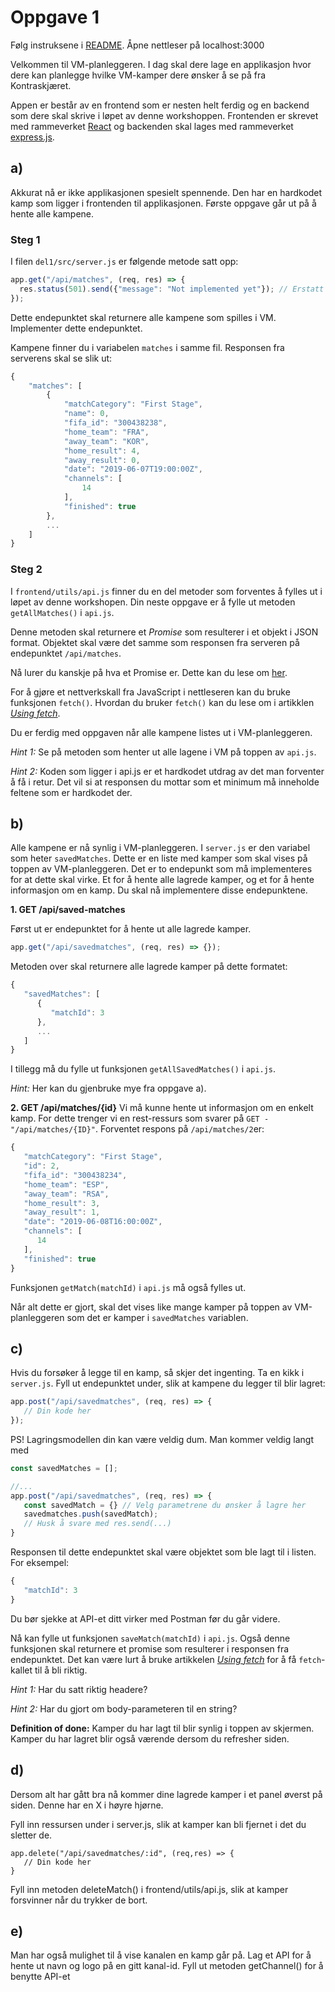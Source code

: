 # Oppgave 1 

Følg instruksene i [README](https://github.com/bekk/rest101-workshop). 
Åpne nettleser på localhost:3000

Velkommen til VM-planleggeren. I dag skal dere lage en applikasjon hvor dere kan planlegge hvilke VM-kamper dere ønsker å se på fra Kontraskjæret.

Appen er består av en frontend som er nesten helt ferdig og en backend som dere skal skrive i løpet av denne workshoppen. Frontenden er skrevet med rammeverket [React](https://reactjs.org/) og backenden skal lages med rammeverket [express.js](https://expressjs.com/). 

## a)
Akkurat nå er ikke applikasjonen spesielt spennende. Den har en hardkodet kamp som ligger i frontenden til applikasjonen. 
Første oppgave går ut på å hente alle kampene. 

### Steg 1

I filen `del1/src/server.js` er følgende metode satt opp:
```js
app.get("/api/matches", (req, res) => {
  res.status(501).send({"message": "Not implemented yet"}); // Erstatt denne linjen med egen kode
});
```
Dette endepunktet skal returnere alle kampene som spilles i VM. Implementer dette endepunktet.

Kampene finner du i variabelen `matches` i samme fil. Responsen fra serverens skal se slik ut:
```js
{
    "matches": [
        {
            "matchCategory": "First Stage",
            "name": 0,
            "fifa_id": "300438238",
            "home_team": "FRA",
            "away_team": "KOR",
            "home_result": 4,
            "away_result": 0,
            "date": "2019-06-07T19:00:00Z",
            "channels": [
                14
            ],
            "finished": true
        },
        ...
    ]
}
```


### Steg 2
I `frontend/utils/api.js` finner du en del metoder som forventes å fylles ut i løpet av denne workshopen. Din neste oppgave er å fylle ut metoden `getAllMatches()` i `api.js`.

Denne metoden skal returnere et *Promise* som resulterer i et objekt i JSON format. Objektet skal være det samme som responsen fra serveren på endepunktet `/api/matches`.

Nå lurer du kanskje på hva et Promise er. Dette kan du lese om [her](https://johhorn.gitbooks.io/web-intro/05-javascript/08-promises.html).

For å gjøre et nettverkskall fra JavaScript i nettleseren kan du bruke funksjonen `fetch()`. Hvordan du bruker `fetch()` kan du lese om i artikklen [*Using fetch*](https://developer.mozilla.org/en-US/docs/Web/API/Fetch_API/Using_Fetch).


Du er ferdig med oppgaven når alle kampene listes ut i VM-planleggeren. 

*Hint 1:* Se på metoden som henter ut alle lagene i VM på toppen av `api.js`.

*Hint 2:* Koden som ligger i api.js er et hardkodet utdrag av det man forventer å få i retur. Det vil si at responsen du mottar som et minimum må inneholde feltene som er hardkodet der.

## b)
Alle kampene er nå synlig i VM-planleggeren. I `server.js` er den variabel som heter `savedMatches`. Dette er en liste med kamper som skal vises på toppen av VM-planleggeren. Det er to endepunkt som må implementeres for at dette skal virke. Et for å hente alle lagrede kamper, og et for å hente informasjon om en kamp. Du skal nå implementere disse endepunktene.

**1. GET /api/saved-matches**

Først ut er endepunktet for å hente ut alle lagrede kamper. 
```js
app.get("/api/savedmatches", (req, res) => {});
```
Metoden over skal returnere alle lagrede kamper på dette formatet: 
```js
{
   "savedMatches": [
      {
         "matchId": 3
      },
      ...
   ]
}

```
I tillegg må du fylle ut funksjonen `getAllSavedMatches()` i `api.js`.

*Hint:* Her kan du gjenbruke mye fra oppgave a).

**2. GET /api/matches/{id}**
Vi må kunne hente ut informasjon om en enkelt kamp. For dette trenger vi en rest-ressurs som svarer på `GET - "/api/matches/{ID}"`. Forventet respons på `/api/matches/2`er:
```js
{
   "matchCategory": "First Stage",
   "id": 2,
   "fifa_id": "300438234",
   "home_team": "ESP",
   "away_team": "RSA",
   "home_result": 3,
   "away_result": 1,
   "date": "2019-06-08T16:00:00Z",
   "channels": [
      14
   ],
   "finished": true
}
```
Funksjonen `getMatch(matchId)` i `api.js` må også fylles ut.

Når alt dette er gjort, skal det vises like mange kamper på toppen av VM-planleggeren som det er kamper i `savedMatches` variablen.

## c)
Hvis du forsøker å legge til en kamp, så skjer det ingenting. 
Ta en kikk i `server.js`. Fyll ut endepunktet under, slik at kampene du legger til blir lagret: 

```js
app.post("/api/savedmatches", (req, res) => {
   // Din kode her
});
```

PS! Lagringsmodellen din kan være veldig dum. Man kommer veldig langt med 
```js
const savedMatches = [];

//...
app.post("/api/savedmatches", (req, res) => {
   const savedMatch = {} // Velg parametrene du ønsker å lagre her
   savedmatches.push(savedMatch);
   // Husk å svare med res.send(...)
}
```
Responsen til dette endepunktet skal være objektet som ble lagt til i listen. For eksempel:
```js
{
   "matchId": 3
}
```
Du bør sjekke at API-et ditt virker med Postman før du går videre. 

Nå kan fylle ut funksjonen `saveMatch(matchId)` i `api.js`. Også denne funksjonen skal returnere et promise som resulterer i responsen fra endepunktet.  Det kan være lurt å bruke artikkelen [*Using fetch*](https://developer.mozilla.org/en-US/docs/Web/API/Fetch_API/Using_Fetch) for å få `fetch`-kallet til å bli riktig.

*Hint 1:* Har du satt riktig headere?

*Hint 2:* Har du gjort om body-parameteren til en string?

**Definition of done:** Kamper du har lagt til blir synlig i toppen av skjermen. Kamper du har lagret blir også værende dersom du refresher siden. 

## d)
Dersom alt har gått bra nå kommer dine lagrede kamper i et panel øverst på siden. 
Denne har en X i høyre hjørne. 

Fyll inn ressursen under i server.js, slik at kamper kan bli fjernet i det du sletter de. 

```
app.delete("/api/savedmatches/:id", (req,res) => {
   // Din kode her
}
```

Fyll inn metoden deleteMatch() i frontend/utils/api.js, slik at kamper forsvinner når du trykker de bort. 

## e)
Man har også mulighet til å vise kanalen en kamp går på. 
Lag et API for å hente ut navn og logo på en gitt kanal-id. 
Fyll ut metoden getChannel() for å benytte API-et 

